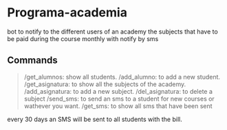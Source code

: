 # Programa-academia
bot to notify to the different users of an academy the subjects that have to be paid during the course monthly with notify by sms

## Commands 

> /get_alumnos: show all students.
/add_alumno: to add a new student.
/get_asignatura: to show all the subjects of the academy.
/add_asignatura: to add a new subject.
/del_asignatura: to delete a subject
/send_sms: to send an sms to a student for new courses or wathever you want.
/get_sms: to show all sms that have been sent

every 30 days an SMS will be sent to all students with the bill.
